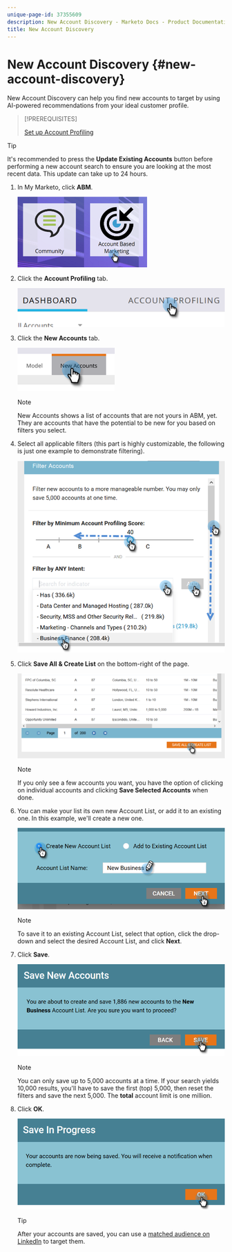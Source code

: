 ```yaml
---
unique-page-id: 37355609
description: New Account Discovery - Marketo Docs - Product Documentation
title: New Account Discovery
---
```


# New Account Discovery {#new-account-discovery}

New Account Discovery can help you find new accounts to target by using AI-powered recommendations from your ideal customer profile.

>[!PREREQUISITES]
>
>[Set up Account Profiling](http://docs.marketo.com/x/FgAKAQ)

>[!TIP]
>
>It's recommended to press the **Update Existing Accounts** button before performing a new account search to ensure you are looking at the most recent data. This update can take up to 24 hours.

1. In My Marketo, click **ABM**.

   ![](assets/one-1.png)

1. Click the **Account Profiling** tab.

   ![](assets/two-2.png)

1. Click the **New Accounts** tab.

   ![](assets/three-1.png)

   >[!NOTE]
   >
   >New Accounts shows a list of accounts that are not yours in ABM, yet. They are accounts that have the potential to be new for you based on filters you select.

1. Select all applicable filters (this part is highly customizable, the following is just one example to demonstrate filtering).

   ![](assets/four-1.png)

1. Click **Save All & Create List** on the bottom-right of the page.

   ![](assets/five-1.png)

   >[!NOTE]
   >
   >If you only see a few accounts you want, you have the option of clicking on individual accounts and clicking **Save Selected Accounts** when done.

1. You can make your list its own new Account List, or add it to an existing one. In this example, we'll create a new one.

   ![](assets/six-1.png)

   >[!NOTE]
   >
   >To save it to an existing Account List, select that option, click the drop-down and select the desired Account List, and click **Next**.

1. Click **Save**.

   ![](assets/seven-1.png)

   >[!NOTE]
   >
   >You can only save up to 5,000 accounts at a time. If your search yields 10,000 results, you'll have to save the first (top) 5,000, then reset the filters and save the next 5,000. The **total** account limit is one million.

1. Click **OK**.

   ![](assets/eight.png)

   >[!TIP]
   >
   >After your accounts are saved, you can use a [matched audience on LinkedIn](http://docs.marketo.com/x/rYGZAQ) to target them.

